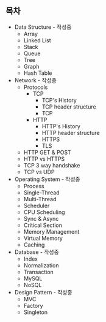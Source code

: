 ## 목차

- Data Structure - 작성중
  - Array
  - Linked List
  - Stack
  - Queue
  - Tree
  - Graph
  - Hash Table
- Network - 작성중
  - Protocols
    - TCP
      - TCP's History
      - TCP header structure
      - TCP
    - HTTP
      - HTTP's History
      - HTTP header structure
      - HTTPS
      - TLS
  - HTTP GET & POST
  - HTTP vs HTTPS
  - TCP 3 way handshake
  - TCP vs UDP
- Operating System - 작성중
  - Process
  - Single-Thread
  - Multi-Thread
  - Scheduler
  - CPU Scheduling
  - Sync & Async
  - Critical Section
  - Memory Management
  - Virtual Memory
  - Caching
- Database - 작성중
  - Index
  - Normalization
  - Transaction
  - MySQL
  - NoSQL
- Design Pattern - 작성중
  - MVC
  - Factory
  - Singleton
